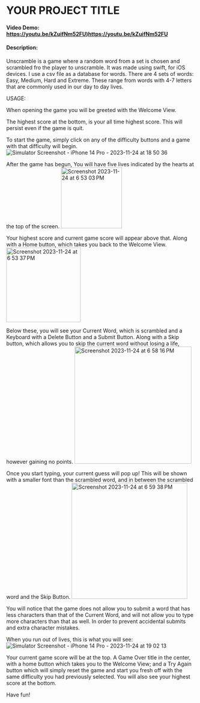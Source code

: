 # YOUR PROJECT TITLE
#### Video Demo: https://youtu.be/kZuifNm52FU)https://youtu.be/kZuifNm52FU
#### Description: 
Unscramble is a game where a random word from a set is chosen and scrambled fro the player to unscramble.
It was made using swift, for iOS devices. 
I use a csv file as a database for words. There are 4 sets of words: Easy, Medium, Hard and Extreme. These range from words with 4-7 letters that are commonly used in our day to day lives.

USAGE:

When opening the game you will be greeted with the Welcome View.

The highest score at the bottom, is your all time highest score. This will persist even if the game is quit.

To start the game, simply click on any of the difficulty buttons and a game with that difficulty will begin.
![Simulator Screenshot - iPhone 14 Pro - 2023-11-24 at 18 50 36](https://github.com/liv404/Unscramble/assets/120323880/8afbcf77-e1b4-4889-8748-a5489003d149)

After the game has begun, You will have five lives indicated by the hearts at the top of the screen.
<img width="162" alt="Screenshot 2023-11-24 at 6 53 03 PM" src="https://github.com/liv404/Unscramble/assets/120323880/aeb37f74-382e-44a3-8bfd-bba31108935a">

Your highest score and current game score will appear above that. Along with a Home button, which takes you back to the Welcome View.
<img width="198" alt="Screenshot 2023-11-24 at 6 53 37 PM" src="https://github.com/liv404/Unscramble/assets/120323880/52f4e8f4-097f-4dad-9bbc-e32011bb28ca">

Below these, you will see your Current Word, which is scrambled and a Keyboard with a Delete Button and a Submit Button. Along with a Skip button, which allows you to skip the current word without losing a life, however gaining no points.
<img width="311" alt="Screenshot 2023-11-24 at 6 58 16 PM" src="https://github.com/liv404/Unscramble/assets/120323880/3227dfec-60a0-4586-bf4a-a65269d0485d">

Once you start typing, your current guess will pop up! This will be shown with a smaller font than the scrambled word, and in between the scrambled word and the Skip Button.
<img width="308" alt="Screenshot 2023-11-24 at 6 59 38 PM" src="https://github.com/liv404/Unscramble/assets/120323880/ea4659db-8a99-4cfc-bead-b7d960aec1d1">

You will notice that the game does not allow you to submit a word that has less characters than that of the Current Word, and will not allow you to type more characters than that as well. In order to prevent accidental submits and extra character mistakes.

When you run out of lives, this is what you will see:
![Simulator Screenshot - iPhone 14 Pro - 2023-11-24 at 19 02 13](https://github.com/liv404/Unscramble/assets/120323880/6d27638d-f3be-4186-90eb-f6c77d905319)

Your current game score will be at the top. A Game Over title in the center, with a home button which takes you to the Welcome View; and a Try Again button which will simply reset the game and start you fresh off with the same difficulty you had previously selected.
You will also see your highest score at the bottom.

Have fun!
